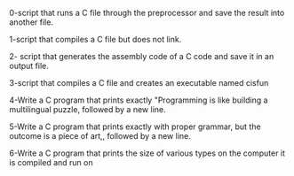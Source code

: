 0-script that runs a C file through the preprocessor and save the result into another file.

1-script that compiles a C file but does not link.

2- script that generates the assembly code of a C code and save it in an output file.

3-script that compiles a C file and creates an executable named cisfun

4-Write a C program that prints exactly "Programming is like building a multilingual puzzle, followed by a new line.

5-Write a C program that prints exactly with proper grammar, but the outcome is a piece of art,, followed by a new line.

6-Write a C program that prints the size of various types on the computer it is compiled and run on
